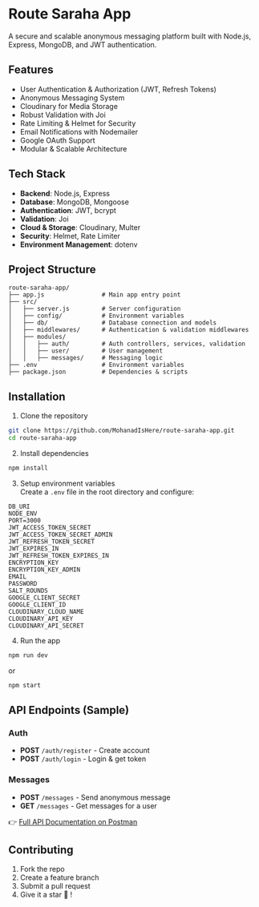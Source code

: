 
# Route Saraha App

A secure and scalable anonymous messaging platform built with Node.js, Express, MongoDB, and JWT authentication.

## Features

- User Authentication & Authorization (JWT, Refresh Tokens)
- Anonymous Messaging System
- Cloudinary for Media Storage
- Robust Validation with Joi
- Rate Limiting & Helmet for Security
- Email Notifications with Nodemailer
- Google OAuth Support
- Modular & Scalable Architecture

## Tech Stack

- **Backend**: Node.js, Express
- **Database**: MongoDB, Mongoose
- **Authentication**: JWT, bcrypt
- **Validation**: Joi
- **Cloud & Storage**: Cloudinary, Multer
- **Security**: Helmet, Rate Limiter
- **Environment Management**: dotenv

## Project Structure

```
route-saraha-app/
├── app.js                # Main app entry point
├── src/
│   ├── server.js         # Server configuration
│   ├── config/           # Environment variables
│   ├── db/               # Database connection and models
│   ├── middlewares/      # Authentication & validation middlewares
│   ├── modules/
│   │   ├── auth/         # Auth controllers, services, validation
│   │   ├── user/         # User management
│   │   ├── messages/     # Messaging logic
├── .env                  # Environment variables
├── package.json          # Dependencies & scripts
```

## Installation

1. Clone the repository
```bash
git clone https://github.com/MohanadIsHere/route-saraha-app.git
cd route-saraha-app
```

2. Install dependencies
```bash
npm install
```

3. Setup environment variables  
Create a `.env` file in the root directory and configure:

```
DB_URI
NODE_ENV
PORT=3000
JWT_ACCESS_TOKEN_SECRET
JWT_ACCESS_TOKEN_SECRET_ADMIN
JWT_REFRESH_TOKEN_SECRET
JWT_EXPIRES_IN
JWT_REFRESH_TOKEN_EXPIRES_IN
ENCRYPTION_KEY
ENCRYPTION_KEY_ADMIN
EMAIL
PASSWORD
SALT_ROUNDS
GOOGLE_CLIENT_SECRET
GOOGLE_CLIENT_ID
CLOUDINARY_CLOUD_NAME
CLOUDINARY_API_KEY
CLOUDINARY_API_SECRET
```

4. Run the app
```bash
npm run dev
```
or
```bash
npm start
```

## API Endpoints (Sample)

### Auth
- **POST** `/auth/register` - Create account
- **POST** `/auth/login` - Login & get token

### Messages
- **POST** `/messages` - Send anonymous message
- **GET** `/messages` - Get messages for a user

👉 [Full API Documentation on Postman](https://documenter.getpostman.com/view/37358976/2sB3HetNeK)

## Contributing

1. Fork the repo
2. Create a feature branch
3. Submit a pull request
4. Give it a star 🥹 !
